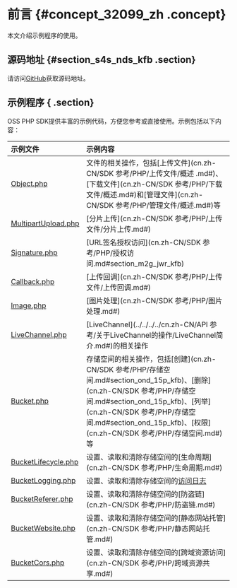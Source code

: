 # 前言 {#concept_32099_zh .concept}

本文介绍示例程序的使用。

## 源码地址 {#section_s4s_nds_kfb .section}

请访问[GitHub](https://github.com/aliyun/aliyun-oss-php-sdk)获取源码地址。

## 示例程序 { .section}

OSS PHP SDK提供丰富的示例代码，方便您参考或直接使用。示例包括以下内容：

|示例文件|示例内容|
|:---|:---|
| [Object.php](https://github.com/aliyun/aliyun-oss-php-sdk/blob/master/samples/Object.php) |文件的相关操作，包括[上传文件](cn.zh-CN/SDK 参考/PHP/上传文件/概述 .md#)、[下载文件](cn.zh-CN/SDK 参考/PHP/下载文件/概述.md#)和[管理文件](cn.zh-CN/SDK 参考/PHP/管理文件/概述.md#)等|
| [MultipartUpload.php](https://github.com/aliyun/aliyun-oss-php-sdk/blob/master/samples/MultipartUpload.php) |[分片上传](cn.zh-CN/SDK 参考/PHP/上传文件/分片上传.md#) |
| [Signature.php](https://github.com/aliyun/aliyun-oss-php-sdk/blob/master/samples/Signature.php) |[URL签名授权访问](cn.zh-CN/SDK 参考/PHP/授权访问.md#section_m2g_jwr_kfb) |
| [Callback.php](https://github.com/aliyun/aliyun-oss-php-sdk/blob/master/samples/Callback.php) |[上传回调](cn.zh-CN/SDK 参考/PHP/上传文件/上传回调.md#) |
| [Image.php](https://github.com/aliyun/aliyun-oss-php-sdk/blob/master/samples/Image.php) |[图片处理](cn.zh-CN/SDK 参考/PHP/图片处理.md#) |
| [LiveChannel.php](https://github.com/aliyun/aliyun-oss-php-sdk/blob/master/samples/LiveChannel.php) |[LiveChannel](../../../../cn.zh-CN/API 参考/关于LiveChannel的操作/LiveChannel简介.md#)的相关操作|
| [Bucket.php](https://github.com/aliyun/aliyun-oss-php-sdk/blob/master/samples/Bucket.php) |存储空间的相关操作，包括[创建](cn.zh-CN/SDK 参考/PHP/存储空间.md#section_ond_15p_kfb)、[删除](cn.zh-CN/SDK 参考/PHP/存储空间.md#section_ond_15p_kfb)、[列举](cn.zh-CN/SDK 参考/PHP/存储空间.md#section_ond_15p_kfb)、[权限](cn.zh-CN/SDK 参考/PHP/存储空间.md#)等|
| [BucketLifecycle.php](https://github.com/aliyun/aliyun-oss-php-sdk/blob/master/samples/BucketLifecycle.php) |设置、读取和清除存储空间的[生命周期](cn.zh-CN/SDK 参考/PHP/生命周期.md#) |
| [BucketLogging.php](https://github.com/aliyun/aliyun-oss-php-sdk/blob/master/samples/BucketLogging.php) |设置、读取和清除存储空间的[访问日志](../../../../cn.zh-CN/开发指南/安全管理/设置访问日志记录.md#) |
| [BucketReferer.php](https://github.com/aliyun/aliyun-oss-php-sdk/blob/master/samples/BucketReferer.php) |设置、读取和清除存储空间的[防盗链](cn.zh-CN/SDK 参考/PHP/防盗链.md#) |
| [BucketWebsite.php](https://github.com/aliyun/aliyun-oss-php-sdk/blob/master/samples/BucketWebsite.php) |设置、读取和清除存储空间的[静态网站托管](cn.zh-CN/SDK 参考/PHP/静态网站托管.md#) |
| [BucketCors.php](https://github.com/aliyun/aliyun-oss-php-sdk/blob/master/samples/BucketCors.php) |设置、读取和清除存储空间的[跨域资源访问](cn.zh-CN/SDK 参考/PHP/跨域资源共享.md#) |

